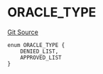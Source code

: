 # ORACLE_TYPE
[Git Source](https://github.com/thrackle-io/tron/blob/3cbe4e765eb8a4f99ff305a3831acec21bbc5481/src/protocol/economic/ruleProcessor/RuleCodeData.sol)


```solidity
enum ORACLE_TYPE {
    DENIED_LIST,
    APPROVED_LIST
}
```

